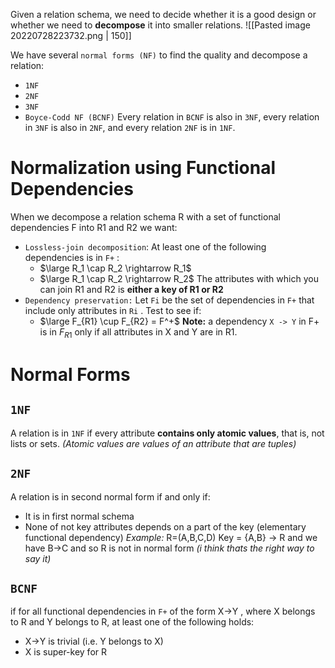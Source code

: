 Given a relation schema, we need to decide whether it is a good design or whether we need to **decompose** it into smaller relations.
![[Pasted image 20220728223732.png | 150]]

We have several `normal forms (NF)` to find the quality and decompose a relation:
- `1NF`
- `2NF`
- `3NF`
- `Boyce-Codd NF (BCNF)`
Every relation in `BCNF` is also in `3NF`, every relation in `3NF` is also in `2NF`, and every relation `2NF` is in `1NF`.

# Normalization using Functional Dependencies
When we decompose a relation schema R with a set of functional dependencies F into R1 and R2 we want:
-  `Lossless-join decomposition`: At least one of the following dependencies is in `F+` :
	- $\large R_1 \cap R_2 \rightarrow R_1$
	- $\large R_1 \cap R_2 \rightarrow R_2$
	The attributes with which you can join R1 and R2 is **either a key of R1 or R2**
- `Dependency preservation:` Let `Fi` be the set of dependencies in `F+` that include only attributes in `Ri` . Test to see if:
	- $\large F_{R1} \cup F_{R2} = F^+$
	**Note:** a dependency  `X -> Y` in F+ is in $F_{R1}$ only if all attributes in X and Y are in R1.

# Normal Forms
## `1NF`
A relation is in `1NF` if every attribute **contains only atomic values**, that is, not lists or sets. _(Atomic values are values of an attribute that are tuples)_

## `2NF`
A relation is in second normal form if and only if:
- It is in first normal schema
- None of not key attributes depends on a part of the key (elementary functional dependency)
	*Example:*
	R=(A,B,C,D)
	Key = {A,B} -> R
	and we have B->C and so R is not in normal form _(i think thats the right way to say it)_

## `BCNF`
if for all functional dependencies in `F+` of the form  X->Y , where X belongs to R and  Y belongs to R, at least one of the following holds:
- X->Y is trivial (i.e. Y belongs to X)
- X is super-key for R


